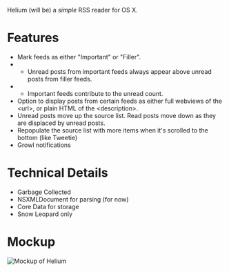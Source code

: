 Helium (will be) a _simple_ RSS reader for OS X.

# Features #

* Mark feeds as either "Important" or "Filler".
* * Unread posts from important feeds always appear above unread posts from filler feeds.
* * Important feeds contribute to the unread count.
* Option to display posts from certain feeds as either full webviews of the &lt;url>, or plain HTML of the &lt;description>.
* Unread posts move up the source list. Read posts move down as they are displaced by unread posts.
* Repopulate the source list with more items when it's scrolled to the bottom (like Tweetie)
* Growl notifications

# Technical Details #

* Garbage Collected
* NSXMLDocument for parsing (for now)
* Core Data for storage
* Snow Leopard only

# Mockup #

![Mockup of Helium](http://fileability.net/snaps/helium_mockup.png)